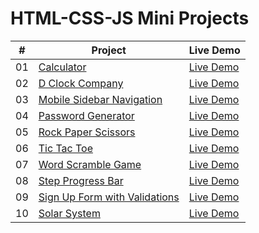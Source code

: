# HTML-CSS-JS Mini Projects

|  #  | Project                                                                                                                     | Live Demo                                                                         |
| :-: | --------------------------------------------------------------------------------------------------------------------------- | --------------------------------------------------------------------------------- |
| 01  | [Calculator](https://github.com/nadgire/Mini-Projects/tree/main/Calculator)                             | [Live Demo](https://nadgire.github.io/Mini-Projects/Calculator)               |
| 02  | [D Clock Company](https://github.com/nadgire/Mini-Projects/tree/main/D-Clock-Company)                               | [Live Demo](https://nadgire.github.io/Mini-Projects/D-Clock-Company/public)                |
| 03  | [Mobile Sidebar Navigation](https://github.com/nadgire/Mini-Projects/tree/main/MobileSidebarNavigation)                       | [Live Demo](https://nadgire.github.io/Mini-Projects/MobileSidebarNavigation/public) |
| 04  | [Password Generator](https://github.com/nadgire/Mini-Projects/tree/main/PasswordGenerator)                          | [Live Demo](https://nadgire.github.io/Mini-Projects/PasswordGenerator/public)          |
| 05  | [Rock Paper Scissors](https://github.com/nadgire/Mini-Projects/tree/main/Rock%20Paper%20Scissors)                               | [Live Demo](https://nadgire.github.io/Mini-Projects/Rock%20Paper%20Scissors)                |
| 06  | [Tic Tac Toe](https://github.com/nadgire/Mini-Projects/tree/main/Tic%20Tac%20Toe)                           | [Live Demo](https://nadgire.github.io/Mini-Projects/Tic%20Tac%20Toe/public)           |
| 07  | [Word Scramble Game](https://github.com/nadgire/Mini-Projects/tree/main/Word%20Scramble%20Game)                           | [Live Demo](https://nadgire.github.io/Mini-Projects/WordScrambleGame/scramble.html)           |
| 08  | [Step Progress Bar](https://github.com/nadgire/Mini-Projects/tree/main/Step%20Progress%20Bar)                           | [Live Demo](https://nadgire.github.io/Mini-Projects/Step%20Progress%20Bar)           |
| 09  | [Sign Up Form with Validations](https://github.com/nadgire/Mini-Projects/tree/main/SignUpForm)                           | [Live Demo](https://nadgire.github.io/Mini-Projects/SignUpForm)           |
| 10  | [Solar System](https://github.com/nadgire/Mini-Projects/tree/main/SolarSystem)                           | [Live Demo](https://nadgire.github.io/Mini-Projects/SolarSystem)           |
